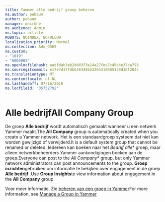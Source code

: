 ```yaml
---
title: Yammer alle bedrijf groep beheren
ms.author: pebaum
author: pebaum
manager: mnirkhe
ms.audience: Admin
ms.topic: article
ROBOTS: NOINDEX, NOFOLLOW
localization_priority: Normal
ms.collection: Adm_O365
ms.custom:
- "1019"
- "6000003"
ms.openlocfilehash: aadfdab3eb2dd43f3e24a27fec7c45d4e37ca793
ms.sourcegitcommit: e17e7d17fdb638349bb320b318085138d18f284c
ms.translationtype: MT
ms.contentlocale: nl-NL
ms.lasthandoff: 07/16/2019
ms.locfileid: "35752792"
---
```

# <a name="all-company-group"></a><span data-ttu-id="8c5d1-102">Alle bedrijf</span><span class="sxs-lookup"><span data-stu-id="8c5d1-102">All Company Group</span></span>

<span data-ttu-id="8c5d1-103">De groep **Alle bedrijf** wordt automatisch gemaakt wanneer u een netwerk Yammer maakt.</span><span class="sxs-lookup"><span data-stu-id="8c5d1-103">The **All Company** group is automatically created when you create a Yammer network.</span></span> <span data-ttu-id="8c5d1-104">Het is een standaardgroep systeem dat niet kan worden gewijzigd of verwijderd.</span><span class="sxs-lookup"><span data-stu-id="8c5d1-104">It is a default system group that cannot be renamed or deleted.</span></span> <span data-ttu-id="8c5d1-105">Iedereen kan boeken naar het *Bedrijf alle*\* groep, maar alleen netwerkbeheerders Yammer aankondigingen boeken aan de groep.</span><span class="sxs-lookup"><span data-stu-id="8c5d1-105">Everyone can post to the *All Company*\* group, but only Yammer network administrators can post announcements to the group.</span></span> <span data-ttu-id="8c5d1-106">**Groep inzichten**gebruiken om informatie te bekijken over engagement in de groep **Alle bedrijf** .</span><span class="sxs-lookup"><span data-stu-id="8c5d1-106">Use **Group Insights**to view information about engagement in the **All Company** group.</span></span>

<span data-ttu-id="8c5d1-107">Voor meer informatie, Zie [beheren van een groep in Yammer](https://support.office.com/article/Manage-a-group-in-Yammer-6e05c6d6-5548-4c88-89cd-e6757a514ef2)</span><span class="sxs-lookup"><span data-stu-id="8c5d1-107">For more information, see [Manage a Group in Yammer](https://support.office.com/article/Manage-a-group-in-Yammer-6e05c6d6-5548-4c88-89cd-e6757a514ef2)</span></span>
